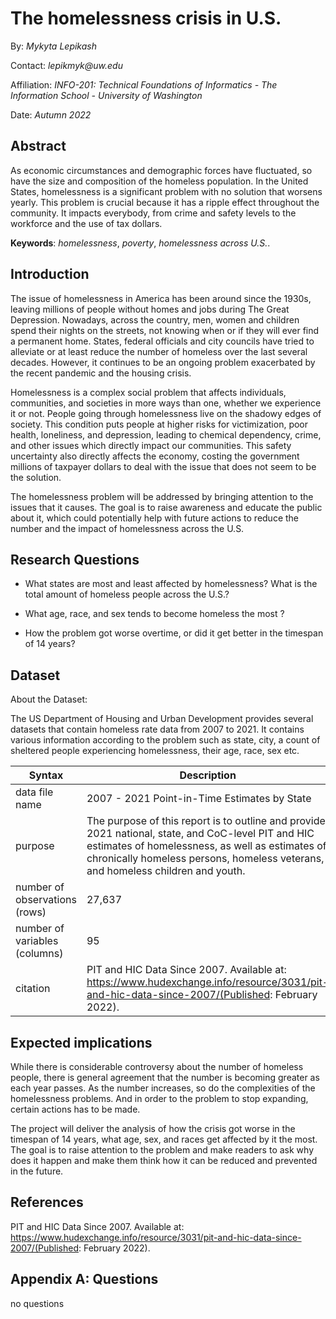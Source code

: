 # The homelessness crisis in U.S.

By: _Mykyta Lepikash_

Contact: _lepikmyk@uw.edu_

Affiliation: _INFO-201: Technical Foundations of Informatics - The Information School - University of Washington_

Date: _Autumn 2022_

## Abstract
 As economic circumstances and demographic forces have fluctuated, so have the size and composition of the homeless population. In the United States, homelessness is a significant problem with no solution that worsens yearly. This problem is crucial because it has a ripple effect throughout the community. It impacts everybody, from crime and safety levels to the workforce and the use of tax dollars.

**Keywords**: _homelessness_, _poverty_, _homelessness across U.S._.

## Introduction
The issue of homelessness in America has been around since the 1930s, leaving millions of people without homes and jobs during The Great Depression. Nowadays, across the country, men, women and children spend their nights on the streets, not knowing when or if they will ever find a permanent home. States, federal officials and city councils have tried to alleviate or at least reduce the number of homeless over the last several decades. However, it continues to be an ongoing problem exacerbated by the recent pandemic and the housing crisis.

Homelessness is a complex social problem that affects individuals, communities, and societies in more ways than one, whether we experience it or not. People going through homelessness live on the shadowy edges of society. This condition puts people at higher risks for victimization, poor health, loneliness, and depression, leading to chemical dependency, crime, and other issues which directly impact our communities. This safety uncertainty also directly affects the economy, costing the government millions of taxpayer dollars to deal with the issue that does not seem to be the solution.

The homelessness problem will be addressed by bringing attention to the issues that it causes. The goal is to raise awareness and educate the public about it, which could potentially help with future actions to reduce the number and the impact of homelessness across the U.S.

## Research Questions

+ What states are most and least affected by homelessness? What is the total amount of homeless people across the U.S.?

+ What age, race, and sex tends to become homeless the most ?

+ How the problem got worse overtime, or did it get better in the timespan of 14 years?

## Dataset

About the Dataset:

The US Department of Housing and Urban Development provides several datasets that contain homeless rate data from 2007 to 2021. It contains various information according to the problem such as state, city, a count of sheltered people experiencing homelessness, their age, race, sex etc.

| Syntax                 | Description |
| -----------------------| ----------- |
| data file name         | 2007 - 2021 Point-in-Time Estimates by State
| purpose                | The purpose of this report is to outline and provide  2021 national, state, and CoC-level PIT and HIC    estimates of homelessness, as well as estimates of chronically homeless persons, homeless veterans, and homeless children and youth.        |
| number of observations (rows) | 27,637 |
| number of variables (columns)  | 95 |
| citation               | PIT and HIC Data Since 2007. Available at: https://www.hudexchange.info/resource/3031/pit-and-hic-data-since-2007/(Published: February 2022).



## Expected implications

While there is considerable controversy about the number of homeless people, there is general agreement that the number is becoming greater as each year passes. As the number increases, so do the complexities of the homelessness problems. And in order to the problem to stop expanding, certain actions has to be made.

The project will deliver the analysis of how the crisis got worse in the timespan of 14 years, what age, sex, and races get affected by it the most. The goal is to raise attention to the problem and make readers to ask why does it happen and make them think how it can be reduced and prevented in the future.   

## References
PIT and HIC Data Since 2007. Available at: https://www.hudexchange.info/resource/3031/pit-and-hic-data-since-2007/(Published: February 2022).

## Appendix A: Questions
no questions
